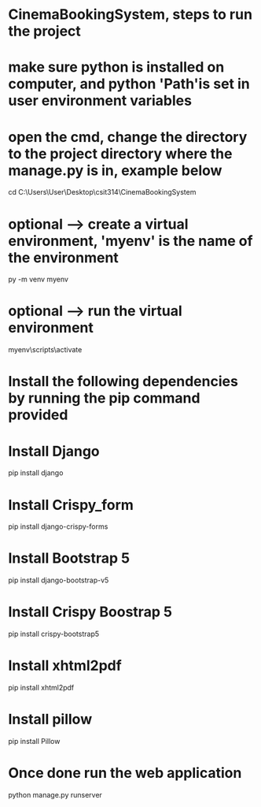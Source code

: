 # CinemaBookingSystem, steps to run the project

# make sure python is installed on computer, and python 'Path'is set in user environment variables
# open the cmd, change the directory to the project directory where the manage.py is in, example below
cd C:\Users\User\Desktop\csit314\CinemaBookingSystem

# optional --> create a virtual environment, 'myenv' is the name of the environment
py -m venv myenv

# optional --> run the virtual environment
myenv\scripts\activate

# Install the following dependencies by running the pip command provided
# Install Django
pip install django

# Install Crispy_form
pip install django-crispy-forms

# Install Bootstrap 5
pip install django-bootstrap-v5

# Install Crispy Boostrap 5
pip install crispy-bootstrap5

# Install xhtml2pdf
pip install xhtml2pdf

# Install pillow 
pip install Pillow

# Once done run the web application
python manage.py runserver

